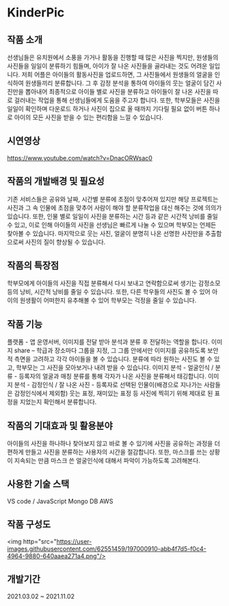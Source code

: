# KinderPic
## 작품 소개
선생님들은 유치원에서 소풍을 가거나 활동을 진행할 때 많은 사진을 찍지만, 원생들의 사진들을 일일이 분류하기 힘들며, 아이가 잘 나온 사진들을 골라내는 것도 어려운 일입니다. 저희 어플은 아이들의 활동사진을 업로드하면, 그 사진들에서 원생들의 얼굴을 인식하여 원생들끼리 분류합니다. 그 후 감정 분석을 통하여 아이들의 웃는 얼굴이 담긴 사진만을 뽑아내어 최종적으로 아이들 별로 사진을 분류하고 아이들이 잘 나온 사진을 따로 걸러내는 작업을 통해 선생님들에게 도움을 주고자 합니다. 또한, 학부모들은 사진을 일일이 확인하며 다운로드 하거나 사진이 집으로 올 때까지 기다릴 필요 없이 버튼 하나로 아이의 모든 사진을 받을 수 있는 편리함을 느낄 수 있습니다.

## 시연영상
https://www.youtube.com/watch?v=DnacORWsac0

## 작품의 개발배경 및 필요성
기존 서비스들은 공유와 날짜, 시간별 분류에 초점이 맞추어져 있지만 해당 프로젝트는 사진과 그 속 인물에 초점을 맞추어 사람이 해야 할 분류작업을 대신 해주는 것에 의의가 있습니다. 또한, 인물 별로 일일이 사진을 분류하는 시간 등과 같은 시간적 낭비를 줄일 수 있고, 이로 인해 아이들의 사진을 선생님은 빠르게 나눌 수 있으며 학부모는 언제든 찾아볼 수 있습니다. 마지막으로 웃는 사진, 얼굴이 분명히 나온 선명한 사진만을 추출함으로써 사진의 질이 향상될 수 있습니다.

## 작품의 특장점
학부모에게 아이들의 사진을 직접 분류해서 다시 보내고 연락함으로써 생기는 감정소모 등의 낭비, 시간적 낭비를 줄일 수 있습니다. 또한, 다른 학우들의 사진도 볼 수 있어 아이의 원생활이 어떠한지 유추해볼 수 있어 학부모는 걱정을 줄일 수 있습니다.

## 작품 기능
플랫폼 - 앱 운영서버, 이미지를 전달 받아 분석과 분류 후 전달하는 역할을 합니다.
이미지 share – 학급과 장소마다 그룹을 지정, 그 그룹 안에서만 이미지를 공유하도록 보안적 측면을 고려하고 각각 아이들을 볼 수 있습니다. 분류에 따라 원하는 사진도 볼 수 있고, 학부모는 그 사진을 모아보거나 내려 받을 수 있습니다.
이미지 분석 - 얼굴인식 / 분류 - 등록자의 얼굴과 매칭 분류를 통해 각자가 나온 사진을 분류해서 태깅합니다.
이미지 분석 - 감정인식 / 잘 나온 사진 - 등록자로 선택된 인물이(배경으로 지나가는 사람들은 감정인식에서 제외함) 웃는 표정, 재미있는 표정 등 사진에 찍히기 위해 제대로 된 표정을 지었는지 확인해서 분류합니다.

## 작품의 기대효과 및 활용분야
아이들의 사진을 하나하나 찾아보지 않고 바로 볼 수 있기에 사진을 공유하는 과정을 더 편하게 만들고 사진을 분류하는 사용자의 시간을 절감합니다. 또한, 마스크를 쓰는 상황이 지속되는 만큼 마스크 쓴 얼굴인식에 대해서 파악이 가능하도록 고려해본다.

## 사용한 기술 스택
VS code / JavaScript
Mongo DB
AWS

## 작품 구성도
<img http="src="https://user-images.githubusercontent.com/62551459/197000910-abb4f7d5-f0c4-4964-9880-640aaea271a4.png"/>

## 개발기간
2021.03.02 ~ 2021.11.02
